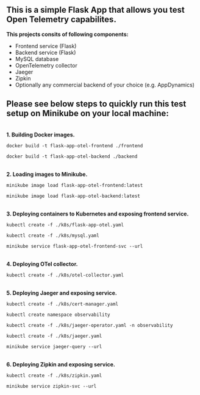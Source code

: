 <H2>This is a simple Flask App that allows you test Open Telemetry capabilites. </H2>

<B>This projects consits of following components:</b>
  
- Frontend service (Flask)
- Backend service (Flask)
- MySQL database
- OpenTelemetry collector
- Jaeger
- Zipkin
- Optionally any commercial backend of your choice (e.g. AppDynamics)<BR>

<H2>Please see below steps to quickly run this test setup on Minikube on your local machine:</H2>

<BR>
<B>1. Building Docker images.</B>

`docker build -t flask-app-otel-frontend ./frontend`

`docker build -t flask-app-otel-backend ./backend`

<BR>
<B>2. Loading images to Minikube.</B>

`minikube image load flask-app-otel-frontend:latest`

`minikube image load flask-app-otel-backend:latest`

<BR>
<B>3. Deploying containers to Kubernetes and exposing frontend service.</B>

`kubectl create -f ./k8s/flask-app-otel.yaml`

`kubectl create -f ./k8s/mysql.yaml`

`minikube service flask-app-otel-frontend-svc --url`

<BR>
<B>4. Deploying OTel collector.</B>

`kubectl create -f ./k8s/otel-collector.yaml`

<BR>
<B>5. Deploying Jaeger and exposing service.</B>

`kubectl create -f ./k8s/cert-manager.yaml`

`kubectl create namespace observability`

`kubectl create -f ./k8s/jaeger-operator.yaml -n observability`

`kubectl create -f ./k8s/jaeger.yaml`

`minikube service jaeger-query --url`

<BR>
<B>6. Deploying Zipkin and exposing service.</B>

`kubectl create -f ./k8s/zipkin.yaml`
  
`minikube service zipkin-svc --url`
